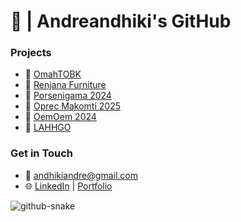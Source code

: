# 👋 | Andreandhiki's GitHub

### Projects
- 📌 [OmahTOBK](https://omahtobk-static.vercel.app)
- 📌 [Renjana Furniture](https://renjanafurniture.com)
- 📌 [Porsenigama 2024](https://porsenigama24-porto.vercel.app/)
- 📌 [Oprec Makomti 2025](https://oprec-25-static.vercel.app/)
- 📌 [OemOem 2024](#)
- 📌 [LAHHGO](#)

### Get in Touch
- 📧 [andhikiandre@gmail.com](mailto:andhikiandre@gmail.com)  
- 🌐 [LinkedIn](https://linkedin.com/andreandhiki) | [Portfolio](https://andreandhiki.vercel.app)

<picture>
  <source media="(prefers-color-scheme: dark)" srcset="https://raw.githubusercontent.com/Andhiki/Andhiki/main/assets/github-contribution-grid-snake-dark.svg" />
  <source media="(prefers-color-scheme: light)" srcset="https://raw.githubusercontent.com/Andhiki/Andhiki/main/assets/github-contribution-grid-snake.svg" />
  <img alt="github-snake" src="https://raw.githubusercontent.com/Andhiki/Andhiki/main/assets/github-contribution-grid-snake.svg" />
</picture>
